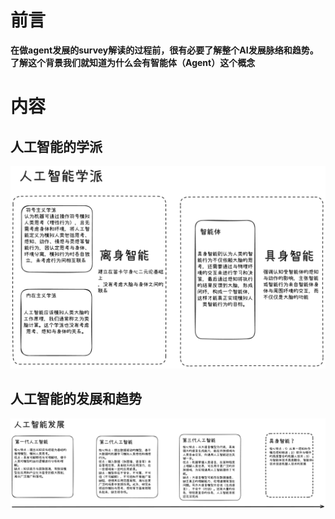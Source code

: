 # 前言



**在做agent发展的survey解读的过程前，很有必要了解整个AI发展脉络和趋势。了解这个背景我们就知道为什么会有智能体（Agent）这个概念**



# 内容




## 人工智能的学派

![人工智能学派](https://github.com/xiangyuliu/material_arrangement/blob/main/sources/image/agent/%E5%85%B7%E8%BA%AB%E6%99%BA%E8%83%BD-%E4%BA%BA%E5%B7%A5%E6%99%BA%E8%83%BD%E5%AD%A6%E6%B4%BE.png)




## 人工智能的发展和趋势




![人工智能发展历程](https://github.com/xiangyuliu/material_arrangement/blob/main/sources/image/agent/%E5%85%B7%E8%BA%AB%E6%99%BA%E8%83%BD-%E5%87%A0%E4%B8%AA%E9%98%B6%E6%AE%B5%E7%9A%84%E5%8F%91%E5%B1%95.png)

